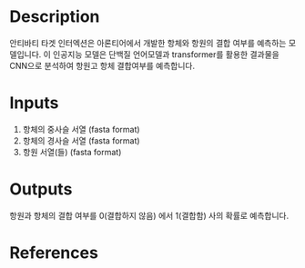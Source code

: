 # Description 

안티바티 타겟 인터엑션은 아론티어에서 개발한 항체와 항원의 결합 여부를 예측하는 모델입니다. 이 인공지능 모델은 단백질 언어모델과 transformer를 활용한 결과물을 CNN으로 분석하여 항원고 항체 결합여부를 예측합니다. 

# Inputs

1. 항체의 중사슬 서열 (fasta format)
2. 항체의 경사슬 서열 (fasta format)
3. 항원 서열(들) (fasta format)

# Outputs

항원과 항체의 결합 여부를 0(결합하지 않음) 에서 1(결합함) 사의 확률로 예측합니다. 

# References


